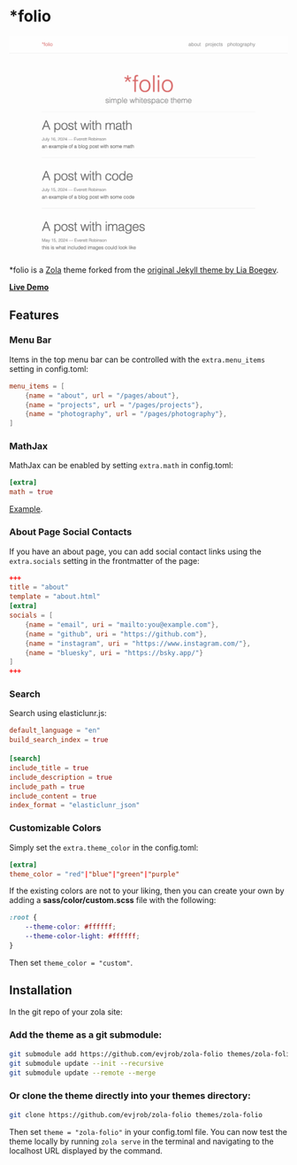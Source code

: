 # *folio

[![zola-folio](static/img/zola-folio.png)](https://zola-folio.pages.dev/)

*folio is a [Zola](https://www.getzola.org) theme forked from the [original Jekyll theme by Lia Boegev](https://github.com/bogoli/-folio/tree/master).

**[Live Demo](https://zola-folio.pages.dev/)**

## Features

### Menu Bar

Items in the top menu bar can be controlled with the `extra.menu_items` setting in config.toml:

```toml
menu_items = [
    {name = "about", url = "/pages/about"},
    {name = "projects", url = "/pages/projects"},
    {name = "photography", url = "/pages/photography"},
]
```

### MathJax

MathJax can be enabled by setting `extra.math` in config.toml:

```toml
[extra]
math = true
```
[Example](https://zola-folio.pages.dev/math/).


### About Page Social Contacts

If you have an about page, you can add social contact links using the `extra.socials` setting in the frontmatter of the page:

```toml
+++
title = "about"
template = "about.html"
[extra]
socials = [
	{name = "email", uri = "mailto:you@example.com"},
	{name = "github", uri = "https://github.com"},
	{name = "instagram", uri = "https://www.instagram.com/"},
	{name = "bluesky", uri = "https://bsky.app/"}
]
+++
```

### Search

Search using elasticlunr.js:

```toml
default_language = "en"
build_search_index = true

[search]
include_title = true
include_description = true
include_path = true
include_content = true
index_format = "elasticlunr_json"
```

### Customizable Colors

Simply set the `extra.theme_color` in the config.toml:

```toml
[extra]
theme_color = "red"|"blue"|"green"|"purple"
```
If the existing colors are not to your liking, then you can create your own by adding a **sass/color/custom.scss** file with the following:

```scss
:root {
    --theme-color: #ffffff;
    --theme-color-light: #ffffff;
}
```
Then set `theme_color = "custom"`.

## Installation

In the git repo of your zola site:

### Add the theme as a git submodule:

```bash
git submodule add https://github.com/evjrob/zola-folio themes/zola-folio
git submodule update --init --recursive
git submodule update --remote --merge
```

### Or clone the theme directly into your themes directory:

```bash
git clone https://github.com/evjrob/zola-folio themes/zola-folio
```

Then set `theme = "zola-folio"` in your config.toml file. You can now test the theme locally by running `zola serve` in the terminal and navigating to the localhost URL displayed by the command.
